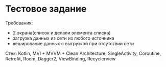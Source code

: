 # Тестовое задание

Требования:
- 2 экрана(список и делали элемента списка)
- загрузка данных из сети из любого источника
- кеширование данных с выгрузкой при отсутствии сети

Стек: Kotlin, MVI + MVVM + Clean Architecture, SingleActivity, Coroutine, Retrofit, Room, Dagger2, ViewBinding, Recyclerview
